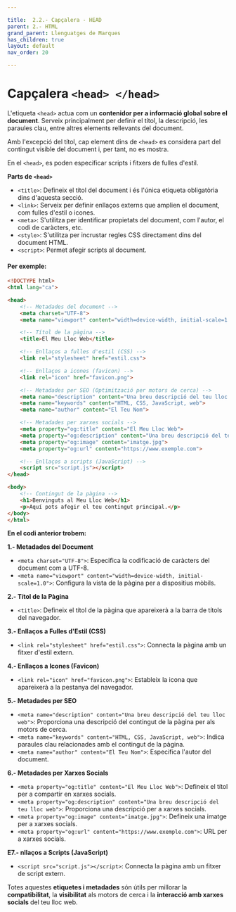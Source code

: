 ```yaml
---

title:  2.2.- Capçalera - HEAD
parent: 2.- HTML
grand_parent: Llenguatges de Marques
has_children: true
layout: default
nav_order: 20

---
```


# Capçalera `<head> </head>`

L'etiqueta `<head>` actua com un **contenidor per a informació global sobre el document**. Serveix principalment per definir el títol, la descripció, les paraules clau, entre altres elements rellevants del document. 

Amb l'excepció del títol, cap element dins de `<head>` es considera part del contingut visible del document i, per tant, no es mostra. 

En el `<head>`, es poden especificar scripts i fitxers de fulles d'estil.

**Parts de `<head>`**
- `<title>`: Defineix el títol del document i és l'única etiqueta obligatòria dins d'aquesta secció.
- `<link>`: Serveix per definir enllaços externs que amplien el document, com fulles d'estil o icones.
- `<meta>`: S'utilitza per identificar propietats del document, com l'autor, el codi de caràcters, etc.
- `<style>`: S'utilitza per incrustar regles CSS directament dins del document HTML.
- `<script>`: Permet afegir scripts al document.

#### Per exemple:

```html
<!DOCTYPE html>
<html lang="ca">

<head>
    <!-- Metadades del document -->
    <meta charset="UTF-8">
    <meta name="viewport" content="width=device-width, initial-scale=1.0">

    <!-- Títol de la pàgina -->
    <title>El Meu Lloc Web</title>

    <!-- Enllaços a fulles d'estil (CSS) -->
    <link rel="stylesheet" href="estil.css">

    <!-- Enllaços a icones (favicon) -->
    <link rel="icon" href="favicon.png">

    <!-- Metadades per SEO (Optimització per motors de cerca) -->
    <meta name="description" content="Una breu descripció del teu lloc web">
    <meta name="keywords" content="HTML, CSS, JavaScript, web">
    <meta name="author" content="El Teu Nom">

    <!-- Metadades per xarxes socials -->
    <meta property="og:title" content="El Meu Lloc Web">
    <meta property="og:description" content="Una breu descripció del teu lloc web">
    <meta property="og:image" content="imatge.jpg">
    <meta property="og:url" content="https://www.exemple.com">

    <!-- Enllaços a scripts (JavaScript) -->
    <script src="script.js"></script>
</head>

<body>
    <!-- Contingut de la pàgina -->
    <h1>Benvinguts al Meu Lloc Web</h1>
    <p>Aquí pots afegir el teu contingut principal.</p>
</body>
</html>
```

**En el codi anterior trobem:**

**1.- Metadades del Document**
- `<meta charset="UTF-8">`: Especifica la codificació de caràcters del document com a UTF-8.
- `<meta name="viewport" content="width=device-width, initial-scale=1.0">`: Configura la vista de la pàgina per a dispositius mòbils.

**2.- Títol de la Pàgina**
- `<title>`: Defineix el títol de la pàgina que apareixerà a la barra de títols del navegador.

**3.- Enllaços a Fulles d'Estil (CSS)**
- `<link rel="stylesheet" href="estil.css">`: Connecta la pàgina amb un fitxer d'estil extern.

**4.- Enllaços a Icones (Favicon)**
- `<link rel="icon" href="favicon.png">`: Estableix la icona que apareixerà a la pestanya del navegador.

**5.- Metadades per SEO**
- `<meta name="description" content="Una breu descripció del teu lloc web">`: Proporciona una descripció del contingut de la pàgina per als motors de cerca.
- `<meta name="keywords" content="HTML, CSS, JavaScript, web">`: Indica paraules clau relacionades amb el contingut de la pàgina.
- `<meta name="author" content="El Teu Nom">`: Especifica l'autor del document.

**6.- Metadades per Xarxes Socials**
- `<meta property="og:title" content="El Meu Lloc Web">`: Defineix el títol per a compartir en xarxes socials.
- `<meta property="og:description" content="Una breu descripció del teu lloc web">`: Proporciona una descripció per a xarxes socials.
- `<meta property="og:image" content="imatge.jpg">`: Defineix una imatge per a xarxes socials.
- `<meta property="og:url" content="https://www.exemple.com">`: URL per a xarxes socials.

**E7.- nllaços a Scripts (JavaScript)**
- `<script src="script.js"></script>`: Connecta la pàgina amb un fitxer de script extern.

Totes aquestes **etiquetes i metadades** són útils per millorar la **compatibilitat**, la **visibilitat** als motors de cerca i la **interacció amb xarxes socials** del teu lloc web.


